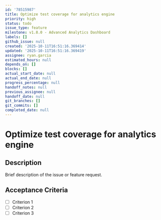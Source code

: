 ```yaml
---
id: '78515987'
title: Optimize test coverage for analytics engine
priority: high
status: todo
issue_type: feature
milestone: v1.8.0 - Advanced Analytics Dashboard
labels: []
github_issue: null
created: '2025-10-11T16:51:16.369414'
updated: '2025-10-11T16:51:16.369419'
assignee: ryan.garcia
estimated_hours: null
depends_on: []
blocks: []
actual_start_date: null
actual_end_date: null
progress_percentage: null
handoff_notes: null
previous_assignee: null
handoff_date: null
git_branches: []
git_commits: []
completed_date: null
---
```


# Optimize test coverage for analytics engine

## Description

Brief description of the issue or feature request.

## Acceptance Criteria

- [ ] Criterion 1
- [ ] Criterion 2
- [ ] Criterion 3